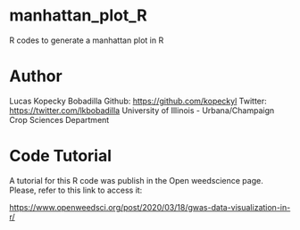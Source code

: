 # manhattan_plot_R
R codes to generate a manhattan plot in R

# Author
Lucas Kopecky Bobadilla
Github: https://github.com/kopeckyl
Twitter: https://twitter.com/lkbobadilla
University of Illinois - Urbana/Champaign
Crop Sciences Department

# Code Tutorial

A tutorial for this R code was publish in the Open weedscience page. Please, refer to this link to access it:

https://www.openweedsci.org/post/2020/03/18/gwas-data-visualization-in-r/
